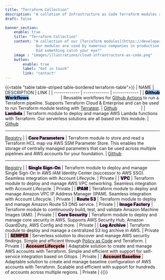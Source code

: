 ```yaml
---
title: "Terraform Collection"
description: "A colletion of Infrastructure as Code Terraform modules specifically designed to deploy and manage an enterprise ready, compliant and scalable AWS cloud foundation."
draft: false

banner_section:
    enable: true
    title: "Terraform Collection"
    content: "A collection of our [Terraform modules](https://developer.hashicorp.com/terraform/tutorials/modules/module) specifically designed to deploy and manage an enterprise ready, compliant and scalable AWS cloud foundation. 
              Our modules are used by numerous companies in production. Some modules are open source, others are only accessible to our customers and all of them are continuously improved.<br><br>
              Did something catch your eye?"
    image : "images/illustrations/cloud-infrastructure-as-code.png"
    button:
        enable: true
        label: "Get in touch"
        link: "contact"
---
```


{{<table "table table-striped table-bordered terraform-table">}}
| NAME | DESCRIPTION | LINK |
| ------------- | ------------- | ------------- |
| <mark style="font-weight:900;background-color:#9ec8ff;">Github Workflows</mark><img width=100/> | Reusable workflows for [Github Actions](https://docs.github.com/en/actions/learn-github-actions/understanding-github-actions) to run a Terraform pipeline. Supports Terraform Cloud & Enterprise and can be used to run Terraform module testing with [Terratest](https://terratest.gruntwork.io/). | [Github](https://github.com/nuvibit/github-terraform-workflows) <img width=70/> |
| <mark style="font-weight:900;background-color:#fbe3fc;">Lambda</mark> | Terraform module to deploy and manage AWS Lambda functions with Terraform. Our serverless solutions are all based on this module. | [Github](https://github.com/nuvibit/terraform-aws-lambda)<hr>[Registry](https://registry.terraform.io/modules/nuvibit/lambda/aws/latest) |
| <mark style="font-weight:900;background-color:#fbe3fc;">Core Parameters</mark> | Terraform module to store and read a Terraform HCL map via AWS SSM Parameter Store. This enables the storage of centrally managed parameters that can be used across multiple pipelines and AWS accounts for your foundation. | [Github](https://github.com/nuvibit/terraform-aws-core-parameters)<hr>[Registry](https://registry.terraform.io/modules/nuvibit/core-parameters/aws/latest) |
| <mark style="font-weight:900;background-color:#fbe3fc;">Single Sign-On</mark> | Terraform module to deploy and manage Single Sign-On in AWS IAM Identity Center (successor to AWS SSO). Seamless integration with Account Lifecycle. | <i id="copy-subnet1" class="fa-solid fa-lock"></i> Private |
| <mark style="font-weight:900;background-color:#fbe3fc;">VPC</mark> | Terraform module to deploy and manage AWS VPC networking. Seamless integration with Account Lifecycle. | <i id="copy-subnet1" class="fa-solid fa-lock"></i> Private |
| <mark style="font-weight:900;background-color:#fbe3fc;">IPAM</mark> | Terraform module to deploy and manage Amazon VPC IP Address Manager (IPAM). Seamless integration with Account Lifecycle. | <i id="copy-subnet1" class="fa-solid fa-lock"></i> Private |
| <mark style="font-weight:900;background-color:#fbe3fc;">Route 53</mark> | Terraform module to deploy and manage Amazon Route 53 DNS service. | <i id="copy-subnet1" class="fa-solid fa-lock"></i> Private |
| <mark style="font-weight:900;background-color:#fbe3fc;">Image Factory</mark> | Terraform module to continuously build, test, and validate Amazon Machine Images (AMI). | <i id="copy-subnet1" class="fa-solid fa-lock"></i> Private |
| <mark style="font-weight:900;background-color:#fbe3fc;">Core Security</mark> | Terraform module to deploy and manage core security in AWS. Supports AWS Security Hub, Amazon GuardDuty, AWS Config and more. | <i id="copy-subnet1" class="fa-solid fa-lock"></i> Private |
| <mark style="font-weight:900;background-color:#fbe3fc;">Log Archive</mark> | Terraform module to deploy and manage a centralized S3 log archive in AWS. | <i id="copy-subnet1" class="fa-solid fa-lock"></i> Private |
| <mark style="font-weight:900;background-color:#ffbaba;">SEMPER</mark> | Serverless solution to discover and manage AWS security findings. Simple and efficient through [Policy as Code](https://github.com/nuvibit/semper-policy-repo-sample/wiki) and Terraform. | <i id="copy-subnet1" class="fa-solid fa-lock"></i> Private |
| <mark style="font-weight:900;background-color:#ffbaba;">Account Lifecycle</mark> | Adaptable solution to create and manage AWS accounts with Terraform. Simple and efficient with support for self-service integration based on Gitops. | <i id="copy-subnet1" class="fa-solid fa-lock"></i> Private |
| <mark style="font-weight:900;background-color:#ffbaba;">Account Baseline</mark> | Adaptable solution to create and manage baseline configuration of AWS accounts with Terraform. Scalable and efficient with support for hundreds of accounts across multiple regions. | <i id="copy-subnet1" class="fa-solid fa-lock"></i> Private |
{{</table>}}